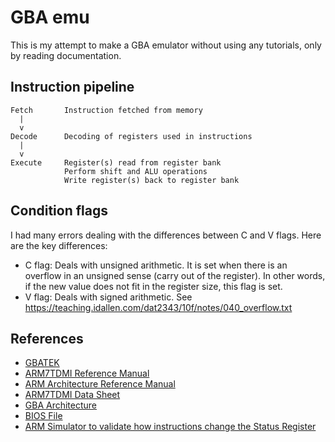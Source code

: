 # GBA emu
This is my attempt to make a GBA emulator without using any tutorials, only by reading documentation.

## Instruction pipeline
```
Fetch       Instruction fetched from memory
  |
  v
Decode      Decoding of registers used in instructions
  |
  v
Execute     Register(s) read from register bank
            Perform shift and ALU operations
            Write register(s) back to register bank
```

## Condition flags
I had many errors dealing with the differences between C and V flags. Here are the key differences:
- C flag: Deals with unsigned arithmetic. It is set when there is an overflow in an unsigned sense (carry out of the register). In other words, if the new value does not fit in the register size, this flag is set.
- V flag: Deals with signed arithmetic. See https://teaching.idallen.com/dat2343/10f/notes/040_overflow.txt

## References
- [GBATEK](https://problemkaputt.de/gbatek.htm)
- [ARM7TDMI Reference Manual](https://ww1.microchip.com/downloads/en/DeviceDoc/DDI0029G_7TDMI_R3_trm.pdf)
- [ARM Architecture Reference Manual](https://www.intel.com/programmable/technical-pdfs/654202.pdf)
- [ARM7TDMI Data Sheet](https://www.dwedit.org/files/ARM7TDMI.pdf)
- [GBA Architecture](https://www.copetti.org/writings/consoles/game-boy-advance/)
- [BIOS File](https://archive.org/details/gba_bios_202206)
- [ARM Simulator to validate how instructions change the Status Register](https://cpulator.01xz.net/?sys=arm)
